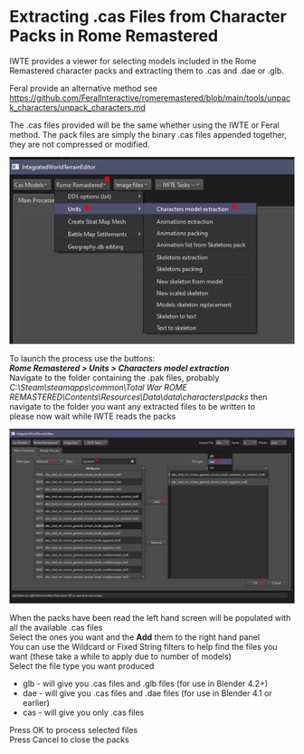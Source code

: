 # Extracting .cas Files from Character Packs in Rome Remastered

IWTE provides a viewer for selecting models included in the Rome Remastered character packs and extracting them to .cas and .dae or .glb.

Feral provide an alternative method see https://github.com/FeralInteractive/romeremastered/blob/main/tools/unpack_characters/unpack_characters.md

The .cas files provided will be the same whether using the IWTE or Feral method. The pack files are simply the binary .cas files appended together, they are not compressed or modified.

![image](../IWTEgithub_images/RR-character-extraction-buttons.jpg)

To launch the process use the buttons:  
***Rome Remastered > Units > Characters model extraction***  
Navigate to the folder containing the .pak files, probably  
*C:\Steam\steamapps\common\Total War ROME REMASTERED\Contents\Resources\Data\data\characters\packs*
then navigate to the folder you want any extracted files to be written to    
please now wait while IWTE reads the packs

![image](../IWTEgithub_images/RR-character-extraction.jpg)

When the packs have been read the left hand screen will be populated with all the available .cas files  
Select the ones you want and the **Add** them to the right hand panel  
You can use the Wildcard or Fixed String filters to help find the files you want (these take a while to apply due to number of models)  
Select the file type you want produced  
* glb - will give you .cas files and .glb files (for use in Blender 4.2+)
* dae - will give you .cas files and .dae files (for use in Blender 4.1 or earlier)
* cas - will give you only .cas files
  
Press OK to process selected files  
Press Cancel to close the packs  
